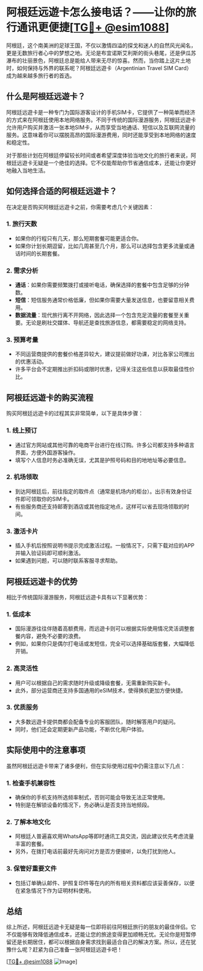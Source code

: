 # 阿根廷远遊卡怎么接电话？——让你的旅行通讯更便捷[[TG💪+ @esim1088](https://t.me/s/esim1088)]

阿根廷，这个南美洲的足球王国，不仅以激情四溢的探戈和迷人的自然风光闻名，更是无数旅行者心中的梦想之地。无论是布宜诺斯艾利斯的街头巷尾，还是伊瓜苏瀑布的壮丽景色，阿根廷总是能给人带来无尽的惊喜。然而，当你踏上这片土地时，如何保持与外界的联系呢？阿根廷远遊卡（Argentinian Travel SIM Card）成为越来越多旅行者的首选。

## 什么是阿根廷远遊卡？

阿根廷远遊卡是一种专门为国际游客设计的手机SIM卡，它提供了一种简单而经济的方式来在阿根廷使用本地网络服务。不同于传统的国际漫游服务，阿根廷远遊卡允许用户购买并激活一张本地SIM卡，从而享受当地通话、短信以及互联网流量的服务。这意味着你可以摆脱高昂的国际漫游费用，同时还能享受到本地网络的速度和稳定性。

对于那些计划在阿根廷停留较长时间或者希望深度体验当地文化的旅行者来说，阿根廷远遊卡无疑是一个绝佳的选择。它不仅能帮助你节省通信成本，还能让你更好地融入当地生活。

## 如何选择合适的阿根廷远遊卡？

在决定是否购买阿根廷远遊卡之前，你需要考虑几个关键因素：

### 1. **旅行天数**
   - 如果你的行程只有几天，那么短期套餐可能更适合你。
   - 如果你计划长期逗留，比如几周甚至几个月，那么可以选择包含更多流量或通话时间的长期套餐。

### 2. **需求分析**
   - **通话**：如果你需要频繁拨打或接听电话，确保选择的套餐中包含足够的分钟数。
   - **短信**：短信服务通常价格低廉，但如果你需要大量发送信息，也要留意相关费用。
   - **数据流量**：现代旅行离不开网络，因此选择一个包含充足流量的套餐至关重要。无论是刷社交媒体、导航还是查找旅游信息，都需要稳定的网络支持。

### 3. **预算考量**
   - 不同运营商提供的套餐价格差异较大，建议提前做好功课，对比各家公司推出的优惠活动。
   - 许多平台会不定期推出折扣码或限时优惠，记得关注这些信息以获取最佳性价比。

## 阿根廷远遊卡的购买流程

购买阿根廷远遊卡的过程其实非常简单，以下是具体步骤：

### 1. **线上预订**
   - 通过官方网站或其他可靠的电商平台进行在线订购。许多公司都支持多种语言界面，方便外国游客操作。
   - 填写个人信息时务必准确无误，尤其是护照号码和目的地地址等必要信息。

### 2. **机场领取**
   - 到达阿根廷后，前往指定的取件点（通常是机场内的柜台）。出示有效身份证件即可领取你的SIM卡。
   - 有些服务商还支持邮寄到酒店或其他指定地点，这样可以省去现场领取的时间。

### 3. **激活卡片**
   - 插入手机后按照说明书提示完成激活过程。一般情况下，只需下载对应的APP并输入验证码即可顺利激活。
   - 如果遇到问题，可以随时联系客服寻求帮助。

## 阿根廷远遊卡的优势

相比于传统国际漫游服务，阿根廷远遊卡具有以下显著优势：

### 1. **低成本**
   - 国际漫游往往伴随着高额费用，而远遊卡则可以根据实际使用情况灵活调整套餐内容，避免不必要的浪费。
   - 例如，如果你只是偶尔打电话或发短信，完全可以选择基础版套餐，大幅降低开销。

### 2. **高灵活性**
   - 用户可以根据自己的需求随时升级或降级套餐，无需重新购买新卡。
   - 此外，部分运营商还支持多国通用的eSIM技术，使得换机更加方便快捷。

### 3. **优质服务**
   - 大多数远遊卡提供商都会配备专业的客服团队，随时解答用户的疑问。
   - 同时，他们还会定期更新产品功能，不断优化用户体验。

## 实际使用中的注意事项

虽然阿根廷远遊卡带来了诸多便利，但在实际使用过程中仍需注意以下几点：

### 1. **检查手机兼容性**
   - 确保你的手机支持所选频率制式，否则可能会导致无法正常使用。
   - 特别是在解锁设备的情况下，务必确认是否支持当地频段。

### 2. **了解本地文化**
   - 阿根廷人普遍喜欢用WhatsApp等即时通讯工具交流，因此建议优先考虑流量丰富的套餐。
   - 另外，在拨打电话前最好先询问对方是否方便接听，以免打扰到他人。

### 3. **保管好重要文件**
   - 包括订单确认邮件、护照复印件等在内的所有相关资料都应该妥善保存，以便在紧急情况下作为证明材料使用。

## 总结

综上所述，阿根廷远遊卡无疑是每一位即将前往阿根廷旅行的朋友的最佳伴侣。它不仅能够有效降低通信成本，还能让您的旅途变得更加顺畅无忧。无论你是短暂停留还是长期居住，都可以根据自身需求找到最适合自己的解决方案。所以，还在犹豫什么呢？赶紧为自己准备一张阿根廷远遊卡吧！

[[TG💪+ @esim1088](https://t.me/s/esim1088) ![Image](https://i.postimg.cc/4NQfJmqS/Snipaste-2025-05-13-00-14-12.png)]